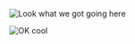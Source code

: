 

 

![Look what we got going here](16_May_2021_00_54_05.gif)



 

![OK cool](16_May_2021_00_58_14.gif)

